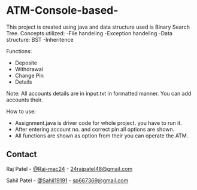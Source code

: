 # ATM-Console-based-
This project is created using java and data structure used is Binary Search Tree. 
Concepts utilized:
  -File handeling
  -Exception handeling
  -Data structure: BST
  -Inheritence
  
Functions:
  - Deposite
  - Withdrawal
  - Change Pin
  - Details
 
 Note: All accounts details are in input.txt in formatted manner. You can add accounts their.
 
How to use:
  - Assignment.java is driver code for whole project. you have to run it.
  - After entering account no. and correct pin all options are shown.
  - All functions are shown as option from their you can operate the ATM.

<!-- CONTACT -->
## Contact

Raj Patel - [@Raj-mac24](https://github.com/Raj-mac24) - 24rajpatel48@gmail.com

Sahil Patel - [@Sahil19191](https://github.com/Sahil19191) - sp667369@gmail.com
